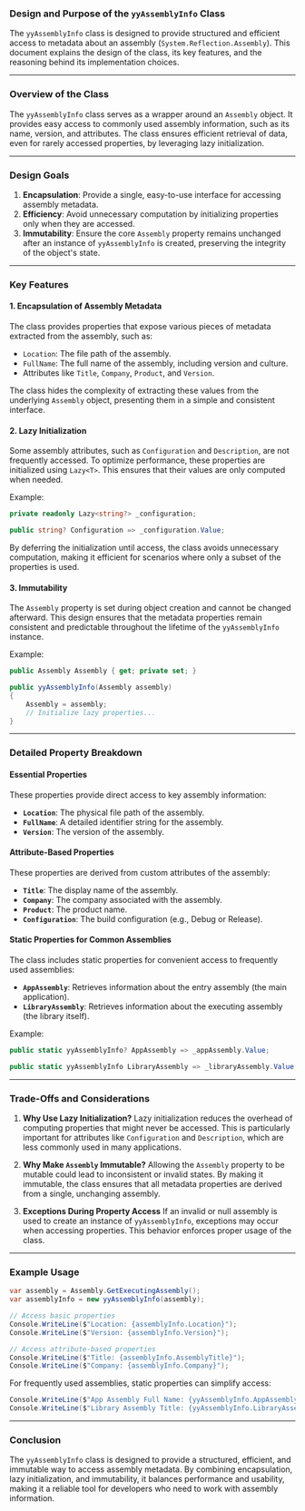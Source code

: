 ﻿### Design and Purpose of the `yyAssemblyInfo` Class

The `yyAssemblyInfo` class is designed to provide structured and efficient access to metadata about an assembly (`System.Reflection.Assembly`). This document explains the design of the class, its key features, and the reasoning behind its implementation choices.

---

### **Overview of the Class**

The `yyAssemblyInfo` class serves as a wrapper around an `Assembly` object. It provides easy access to commonly used assembly information, such as its name, version, and attributes. The class ensures efficient retrieval of data, even for rarely accessed properties, by leveraging lazy initialization.

---

### **Design Goals**

1. **Encapsulation**: Provide a single, easy-to-use interface for accessing assembly metadata.
2. **Efficiency**: Avoid unnecessary computation by initializing properties only when they are accessed.
3. **Immutability**: Ensure the core `Assembly` property remains unchanged after an instance of `yyAssemblyInfo` is created, preserving the integrity of the object's state.

---

### **Key Features**

#### **1. Encapsulation of Assembly Metadata**
The class provides properties that expose various pieces of metadata extracted from the assembly, such as:
- `Location`: The file path of the assembly.
- `FullName`: The full name of the assembly, including version and culture.
- Attributes like `Title`, `Company`, `Product`, and `Version`.

The class hides the complexity of extracting these values from the underlying `Assembly` object, presenting them in a simple and consistent interface.

#### **2. Lazy Initialization**
Some assembly attributes, such as `Configuration` and `Description`, are not frequently accessed. To optimize performance, these properties are initialized using `Lazy<T>`. This ensures that their values are only computed when needed.

Example:
```csharp
private readonly Lazy<string?> _configuration;

public string? Configuration => _configuration.Value;
```

By deferring the initialization until access, the class avoids unnecessary computation, making it efficient for scenarios where only a subset of the properties is used.

#### **3. Immutability**
The `Assembly` property is set during object creation and cannot be changed afterward. This design ensures that the metadata properties remain consistent and predictable throughout the lifetime of the `yyAssemblyInfo` instance.

Example:
```csharp
public Assembly Assembly { get; private set; }

public yyAssemblyInfo(Assembly assembly)
{
    Assembly = assembly;
    // Initialize lazy properties...
}
```

---

### **Detailed Property Breakdown**

#### **Essential Properties**
These properties provide direct access to key assembly information:
- **`Location`**: The physical file path of the assembly.
- **`FullName`**: A detailed identifier string for the assembly.
- **`Version`**: The version of the assembly.

#### **Attribute-Based Properties**
These properties are derived from custom attributes of the assembly:
- **`Title`**: The display name of the assembly.
- **`Company`**: The company associated with the assembly.
- **`Product`**: The product name.
- **`Configuration`**: The build configuration (e.g., Debug or Release).

#### **Static Properties for Common Assemblies**
The class includes static properties for convenient access to frequently used assemblies:
- **`AppAssembly`**: Retrieves information about the entry assembly (the main application).
- **`LibraryAssembly`**: Retrieves information about the executing assembly (the library itself).

Example:
```csharp
public static yyAssemblyInfo? AppAssembly => _appAssembly.Value;

public static yyAssemblyInfo LibraryAssembly => _libraryAssembly.Value;
```

---

### **Trade-Offs and Considerations**

1. **Why Use Lazy Initialization?**
   Lazy initialization reduces the overhead of computing properties that might never be accessed. This is particularly important for attributes like `Configuration` and `Description`, which are less commonly used in many applications.

2. **Why Make `Assembly` Immutable?**
   Allowing the `Assembly` property to be mutable could lead to inconsistent or invalid states. By making it immutable, the class ensures that all metadata properties are derived from a single, unchanging assembly.

3. **Exceptions During Property Access**
   If an invalid or null assembly is used to create an instance of `yyAssemblyInfo`, exceptions may occur when accessing properties. This behavior enforces proper usage of the class.

---

### **Example Usage**

```csharp
var assembly = Assembly.GetExecutingAssembly();
var assemblyInfo = new yyAssemblyInfo(assembly);

// Access basic properties
Console.WriteLine($"Location: {assemblyInfo.Location}");
Console.WriteLine($"Version: {assemblyInfo.Version}");

// Access attribute-based properties
Console.WriteLine($"Title: {assemblyInfo.AssemblyTitle}");
Console.WriteLine($"Company: {assemblyInfo.Company}");
```

For frequently used assemblies, static properties can simplify access:
```csharp
Console.WriteLine($"App Assembly Full Name: {yyAssemblyInfo.AppAssembly?.FullName}");
Console.WriteLine($"Library Assembly Title: {yyAssemblyInfo.LibraryAssembly.AssemblyTitle}");
```

---

### **Conclusion**

The `yyAssemblyInfo` class is designed to provide a structured, efficient, and immutable way to access assembly metadata. By combining encapsulation, lazy initialization, and immutability, it balances performance and usability, making it a reliable tool for developers who need to work with assembly information.
